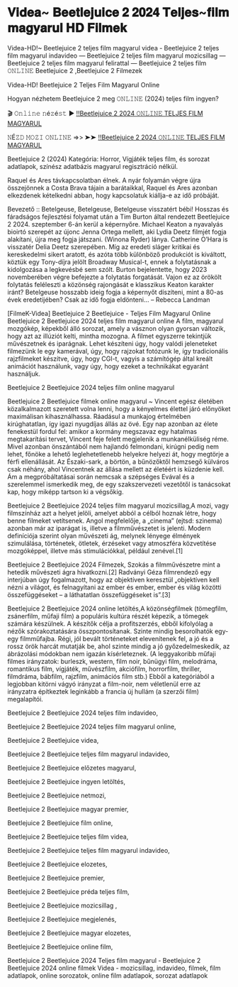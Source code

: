 # 𝐕𝐢𝐝𝐞𝐚~ 𝐁𝐞𝐞𝐭𝐥𝐞𝐣𝐮𝐢𝐜𝐞 𝟐 𝟐𝟎𝟐𝟒 𝐓𝐞𝐥𝐣𝐞𝐬~𝐟𝐢𝐥𝐦 𝐦𝐚𝐠𝐲𝐚𝐫𝐮𝐥 𝐇𝐃 𝐅𝐢𝐥𝐦𝐞𝐤

Videa-HD!~ Beetlejuice 2 teljes film magyarul videa - Beetlejuice 2 teljes film magyarul indavideo — Beetlejuice 2 teljes film magyarul mozicsillag — Beetlejuice 2 teljes film magyarul felirattal — Beetlejuice 2 teljes film 𝙾𝙽𝙻𝙸𝙽𝙴 Beetlejuice 2 ,Beetlejuice 2 Filmezek

Videa-HD! Beetlejuice 2 Teljes Film Magyarul Online

Hogyan nézhetem Beetlejuice 2 meg 𝙾𝙽𝙻𝙸𝙽𝙴 (2024) teljes film ingyen?


🎬 𝙾𝚗𝚕𝚒𝚗𝚎 𝚗é𝚣é𝚜𝚝 ► [!!Beetlejuice 2 2024 𝙾𝙽𝙻𝙸𝙽𝙴 TELJES FILM MAGYARUL](https://movieonlienfilm.blogspot.com/2024/10/beetlejuice-2-teljes-film-magyarul.html)


𝙽É𝚉𝙳 𝙼𝙾𝚉𝙸 𝙾𝙽𝙻𝙸𝙽𝙴 =>> ➤➤ [!!Beetlejuice 2 2024 𝙾𝙽𝙻𝙸𝙽𝙴 TELJES FILM MAGYARUL](https://movieonlienfilm.blogspot.com/2024/10/beetlejuice-2-teljes-film-magyarul.html)


Beetlejuice 2 (2024) Kategória: Horror, Vígjáték teljes film, és sorozat adatlapok, színész adatbázis magyarul regisztráció nélkül.


Raquel és Ares távkapcsolatban élnek. A nyár folyamán végre újra összejönnek a Costa Brava tájain a barátaikkal, Raquel és Ares azonban elkezdenek kételkedni abban, hogy kapcsolatuk kiállja-e az idő próbáját.


Bevezető ::
Betelgeuse, Betelgeuse, Betelgeuse visszatért bébi! Hosszas és fáradságos fejlesztési folyamat után a Tim Burton által rendezett Beetlejuice 2 2024. szeptember 6-án kerül a képernyőre. Michael Keaton a nyavalyás bioirtó szerepét az újonc Jenna Ortega mellett, aki Lydia Deetz filmjét fogja alakítani, újra meg fogja játszani. (Winona Ryder) lánya. Catherine O’Hara is visszatér Delia Deetz szerepében. Míg az eredeti sláger kritikai és kereskedelmi sikert aratott, és azóta több különböző produkciót is kiváltott, köztük egy Tony-díjra jelölt Broadway Musical-t, ennek a folytatásnak a kidolgozása a legkevésbé sem szólt. Burton bejelentette, hogy 2023 novemberében végre befejezte a folytatás forgatását. Vajon ez az örökölt folytatás feléleszti a közönség rajongását e klasszikus Keaton karakter iránt? Betelgeuse hosszabb ideig fogja a képernyőt díszíteni, mint a 80-as évek eredetijében? Csak az idő fogja eldönteni… – Rebecca Landman


[FilmeK-Videa] Beetlejuice 2 Beetlejuice - Teljes Film Magyarul Online Beetlejuice 2 Beetlejuice 2024 teljes film magyarul online A film, magyarul mozgókép, képekből álló sorozat, amely a vásznon olyan gyorsan változik, hogy azt az illúziót kelti, mintha mozogna. A filmet egyszerre tekintjük művészetnek és iparágnak. Lehet készíteni úgy, hogy valódi jeleneteket filmezünk le egy kamerával, úgy, hogy rajzokat fotózunk le, így tradicionális rajzfilmeket készítve, úgy, hogy CGI-t, vagyis a számítógép által kreált animációt használunk, vagy úgy, hogy ezeket a technikákat egyaránt használjuk.

Beetlejuice 2 Beetlejuice 2024 teljes film online magyarul

Beetlejuice 2 Beetlejuice filmek online magyarul ~ Vincent egész életében közalkalmazott szeretett volna lenni, hogy a kényelmes élettel járó előnyöket maximálisan kihasználhassa. Ráadásul a munkajog értelmében kirúghatatlan, így igazi nyugdíjas állás az övé. Egy nap azonban az élete fenekestül fordul fel: amikor a kormány megszavaz egy hatalmas megtakarítási tervet, Vincent feje felett megjelenik a munkanélküliség réme. Mivel azonban önszántából nem hajlandó felmondani, kirúgni pedig nem lehet, főnöke a lehető leglehetetlenebb helyekre helyezi át, hogy megtörje a férfi ellenállását. Az Északi-sark, a börtön, a bűnözőktől hemzsegő külváros csak néhány, ahol Vincentnek az állása mellett az életéért is küzdenie kell. Ám a megpróbáltatásai során nemcsak a szépséges Evával és a szerelemmel ismerkedik meg, de egy szakszervezeti vezetőtől is tanácsokat kap, hogy miképp tartson ki a végsőkig.

Beetlejuice 2 Beetlejuice 2024 teljes film magyarul mozicsillag,A mozi, vagy filmszínház azt a helyet jelöli, amelyet abból a célból hoznak létre, hogy benne filmeket vetítsenek. Angol megfelelője, a „cinema” (ejtsd: szinema) azonban már az iparágat is, illetve a filmművészetet is jelenti. Modern definíciója szerint olyan művészeti ág, melynek lényege élmények szimulálása, történetek, ötletek, érzéseket vagy atmoszféra közvetítése mozgóképpel, illetve más stimulációkkal, például zenével.[1]

Beetlejuice 2 Beetlejuice 2024 Filmezek, Szokás a filmművészetre mint a hetedik művészeti ágra hivatkozni.[2] Radványi Géza filmrendező egy interjúban úgy fogalmazott, hogy az objektíven keresztül „objektíven kell nézni a világot, és felnagyítani az ember és ember, ember és világ közötti összefüggéseket – a láthatatlan összefüggéseket is”.[3]

Beetlejuice 2 Beetlejuice 2024 online letöltés,A közönségfilmek (tömegfilm, zsánerfilm, műfaji film) a populáris kultúra részét képezik, a tömegek számára készülnek. A készítők célja a profitszerzés, ebből kifolyólag a nézők szórakoztatására összpontosítanak. Szinte mindig besorolhatók egy-egy filmműfajba. Régi, jól bevált történeteket elevenítenek fel, a jó és a rossz örök harcát mutatják be, ahol szinte mindig a jó győzedelmeskedik, az ábrázolási módokban nem igazán kísérleteznek. (A leggyakoribb műfaji filmes irányzatok: burleszk, western, film noir, bűnügyi film, melodráma, romantikus film, vígjáték, művészfilm, akciófilm, horrorfilm, thriller, filmdráma, bábfilm, rajzfilm, animációs film stb.) Ebből a kategóriából a legjobban kitörni vágyó irányzat a film-noir, nem véletlenül erre az irányzatra építkeztek leginkább a francia új hullám (a szerzői film) megalapítói.


Beetlejuice 2 Beetlejuice 2024 teljes film indavideo,

Beetlejuice 2 Beetlejuice 2024 teljes film magyarul online,

Beetlejuice 2 Beetlejuice videa,

Beetlejuice 2 Beetlejuice teljes film magyarul indavideo,

Beetlejuice 2 Beetlejuice előzetes magyarul,

Beetlejuice 2 Beetlejuice ingyen letöltés,

Beetlejuice 2 Beetlejuice netmozi,

Beetlejuice 2 Beetlejuice magyar premier,

Beetlejuice 2 Beetlejuice film online,

Beetlejuice 2 Beetlejuice teljes film videa,

Beetlejuice 2 Beetlejuice teljes film magyarul indavideo,

Beetlejuice 2 Beetlejuice elozetes,

Beetlejuice 2 Beetlejuice premier,

Beetlejuice 2 Beetlejuice préda teljes film,

Beetlejuice 2 Beetlejuice mozicsillag ,

Beetlejuice 2 Beetlejuice megjelenés,

Beetlejuice 2 Beetlejuice magyar elozetes,

Beetlejuice 2 Beetlejuice online film,

Beetlejuice 2 Beetlejuice 2024 Teljes film magyarul - Beetlejuice 2 Beetlejuice 2024 online filmek Videa - mozicsillag, indavideo, filmek, film adatlapok, online sorozatok, online film adatlapok, sorozat adatlapok

